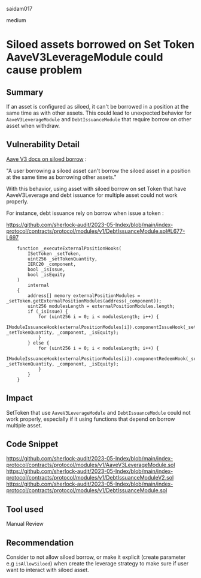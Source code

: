 saidam017

medium

# Siloed assets borrowed on Set Token AaveV3LeverageModule could cause problem

## Summary

If an asset is configured as siloed, it can't be borrowed in a position at the same time as with other assets. This could lead to unexpected behavior for `AaveV3LeverageModule` and `DebtIssuanceModule` that require borrow on other asset when withdraw.

## Vulnerability Detail

[Aave V3 docs on siloed borrow](https://docs.aave.com/developers/whats-new/siloed-borrowing) : 

"A user borrowing a siloed asset can't borrow the siloed asset in a position at the same time as borrowing other assets." 

With this behavior, using asset with siloed borrow on set Token that have AaveV3Leverage and debt issuance for multiple asset could not work properly.

For instance, debt issuance rely on borrow when issue a token : 

https://github.com/sherlock-audit/2023-05-Index/blob/main/index-protocol/contracts/protocol/modules/v1/DebtIssuanceModule.sol#L677-L697

```solidity
    function _executeExternalPositionHooks(
        ISetToken _setToken,
        uint256 _setTokenQuantity,
        IERC20 _component,
        bool _isIssue,
        bool _isEquity
    )
        internal
    {
        address[] memory externalPositionModules = _setToken.getExternalPositionModules(address(_component));
        uint256 modulesLength = externalPositionModules.length;
        if (_isIssue) {
            for (uint256 i = 0; i < modulesLength; i++) {
                IModuleIssuanceHook(externalPositionModules[i]).componentIssueHook(_setToken, _setTokenQuantity, _component, _isEquity);
            }
        } else {
            for (uint256 i = 0; i < modulesLength; i++) {
                IModuleIssuanceHook(externalPositionModules[i]).componentRedeemHook(_setToken, _setTokenQuantity, _component, _isEquity);
            }
        }
    }
```



## Impact

SetToken that use `AaveV3LeverageModule` and `DebtIssuanceModule` could not work properly, especially if it using functions that depend on borrow multiple asset.

## Code Snippet

https://github.com/sherlock-audit/2023-05-Index/blob/main/index-protocol/contracts/protocol/modules/v1/AaveV3LeverageModule.sol
https://github.com/sherlock-audit/2023-05-Index/blob/main/index-protocol/contracts/protocol/modules/v1/DebtIssuanceModuleV2.sol
https://github.com/sherlock-audit/2023-05-Index/blob/main/index-protocol/contracts/protocol/modules/v1/DebtIssuanceModule.sol

## Tool used

Manual Review

## Recommendation

Consider to not allow siloed borrow, or make it explicit (create parameter e.g `isAllowSiloed`) when create the leverage strategy to make sure if user want to interact with siloed asset.
